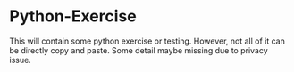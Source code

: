 # Python-Exercise
This will contain some python exercise or testing.
However, not all of it can be directly copy and paste.
Some detail maybe missing due to privacy issue.
